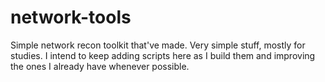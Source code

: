 # network-tools
Simple network recon toolkit that've made. Very simple stuff, mostly for studies. I intend to keep adding scripts here as I build them and improving the ones I already have whenever possible.
